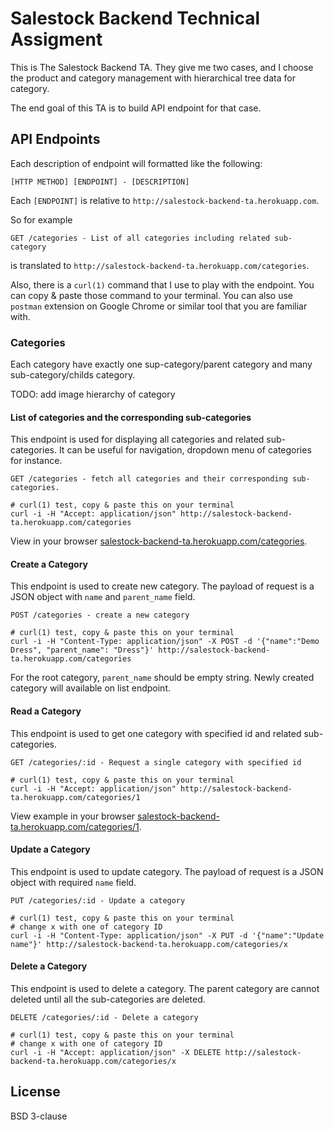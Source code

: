 # Salestock Backend Technical Assigment
This is The Salestock Backend TA. They give me two cases, and I choose the product and category management with hierarchical tree data for category. 

The end goal of this TA is to build API endpoint for that case.

## API Endpoints
Each description of endpoint will formatted like the following:

```
[HTTP METHOD] [ENDPOINT] - [DESCRIPTION]
```

Each `[ENDPOINT]` is relative to `http://salestock-backend-ta.herokuapp.com`. 

So for example 

```
GET /categories - List of all categories including related sub-category
```

is translated to `http://salestock-backend-ta.herokuapp.com/categories`.

Also, there is a `curl(1)` command that I use to play with the endpoint. You can copy & paste those command to your terminal. You can also use `postman` extension on Google Chrome or similar tool that you are familiar with.

### Categories
Each category have exactly one sup-category/parent category and many sub-category/childs category.

TODO: add image hierarchy of category

#### List of categories and the corresponding sub-categories
This endpoint is used for displaying all categories and related sub-categories. It can be useful for navigation, dropdown menu of categories for instance.

```
GET /categories - fetch all categories and their corresponding sub-categories.

# curl(1) test, copy & paste this on your terminal
curl -i -H "Accept: application/json" http://salestock-backend-ta.herokuapp.com/categories
``` 
View in your browser [salestock-backend-ta.herokuapp.com/categories](http://salestock-backend-ta.herokuapp.com/categories).

#### Create a Category
This endpoint is used to create new category. The payload of request is a JSON object with `name` and `parent_name` field.

```
POST /categories - create a new category

# curl(1) test, copy & paste this on your terminal
curl -i -H "Content-Type: application/json" -X POST -d '{"name":"Demo Dress", "parent_name": "Dress"}' http://salestock-backend-ta.herokuapp.com/categories
```

For the root category, `parent_name` should be empty string. Newly created category will available on list endpoint.

#### Read a Category
This endpoint is used to get one category with specified id and related sub-categories. 

```
GET /categories/:id - Request a single category with specified id

# curl(1) test, copy & paste this on your terminal
curl -i -H "Accept: application/json" http://salestock-backend-ta.herokuapp.com/categories/1
```

View example in your browser [salestock-backend-ta.herokuapp.com/categories/1](http://salestock-backend-ta.herokuapp.com/categories/1).

#### Update a Category
This endpoint is used to update category. The payload of request is a JSON object with required `name` field.

```
PUT /categories/:id - Update a category

# curl(1) test, copy & paste this on your terminal
# change x with one of category ID
curl -i -H "Content-Type: application/json" -X PUT -d '{"name":"Update name"}' http://salestock-backend-ta.herokuapp.com/categories/x
```

#### Delete a Category
This endpoint is used to delete a category. The parent category are cannot deleted until all the sub-categories are deleted.

```
DELETE /categories/:id - Delete a category

# curl(1) test, copy & paste this on your terminal
# change x with one of category ID
curl -i -H "Accept: application/json" -X DELETE http://salestock-backend-ta.herokuapp.com/categories/x
```

## License
BSD 3-clause
